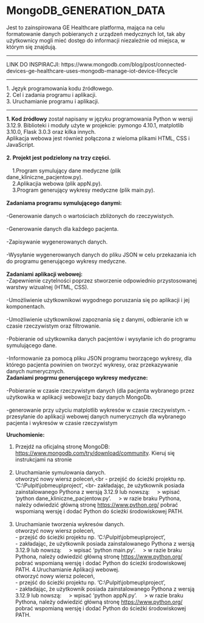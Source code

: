 # MongoDB_GENERATION_DATA
Jest to zainspirowana GE Healthcare platforma, mająca na celu formatowanie danych pobieranych z urządzeń medycznych Iot, tak aby użytkownicy mogli mieć dostęp do informacji niezależnie od miejsca, w którym się znajdują.<br>
<hr>
LINK DO INSPIRACJI:
https://www.mongodb.com/blog/post/connected-devices-ge-healthcare-uses-mongodb-manage-iot-device-lifecycle
<hr>
 1. Język programowania kodu źródłowego.<br>
 2. Cel i zadania programu i aplikacji.<br>
 3. Uruchamianie programu i aplikacji.
<hr>

<b>1. Kod źródłowy</b> został napisany w języku programowania Python w wersji 3.12.9.
Biblioteki i moduły użyte w projekcie: pymongo 4.10.1, matplotlib 3.10.0, Flask 3.0.3 oraz kilka innych.<br>
Aplikacja webowa jest również połączona z wieloma plikami HTML, CSS i JavaScript.
<br><br>
<b>2. Projekt jest podzielony na trzy części.</b><br><br>
&nbsp;&nbsp;&nbsp;&nbsp;1.Program symulujący dane medyczne  (plik dane_kliniczne_pacjentow.py).<br>
&nbsp;&nbsp;&nbsp;&nbsp;2.Aplikacjia webowa (plik appN.py).<br>
&nbsp;&nbsp;&nbsp;&nbsp;3.Program generujący wykresy medyczne (plik main.py).<br><br>
<b>Zadaniama programu symulującego danymi:</b><br><br>
-Generowanie danych o wartościach zbliżonych do rzeczywistych.<br><br>
-Generowanie danych dla każdego pacjenta.<br><br>
-Zapisywanie wygenerowanych danych.<br><br>
-Wysyłanie wygenerowanych danych do pliku JSON w celu przekazania ich do programu generującego wykresy medyczne.<br><br>
<b>Zadaniami aplikacji webowej:</b><br>
-Zapewnienie czytelności poprzez stworzenie odpowiednio przystosowanej warstwy wizualnej (HTML, CSS). <br><br>
-Umożliwienie użytkownikowi wygodnego poruszania się po aplikacji i jej komponentach.<br><br>
-Umożliwienie użytkownikowi zapoznania się z danymi, odbieranie ich w czasie rzeczywistym oraz filtrowanie.<br><br>
-Pobieranie od użytkownika danych pacjentów i wysyłanie ich do programu symulującego dane.<br><br>
-Informowanie za pomocą pliku JSON programu tworzącego wykresy, dla którego pacjenta powinien on tworzyć wykresy, oraz przekazywanie danych numerycznych.<br>
<b>Zadaniami progrmu generującego wykresy medyczne:</b><br><br>
-Pobieranie  w czasie rzeczywistym danych (dla pacjenta wybranego przez użytkowika w aplikacji webowej)z bazy danych MongoDb.<br><br>
-generowanie przy użyciu matplotlib wykresów w czasie rzeczywistym.
-przesyłanie do aplikacji webowej danych numerycznych dla wybranego pacjenta i wykresów w czasie rzeczywistym 



<b>Uruchomienie:</b>
1. Przejdź na oficjalną stronę MongoDB: https://www.mongodb.com/try/download/community.
Kieruj się instrukcjami na stronie <br><br>
2. Uruchamianie symulowania danych.<br>
 otworzyć nowy wiersz poleceń,<br - przejść do ścieżki projektu np. ‘C:\Pulpit\jobmeup\project’, <br- zakładając, że użytkownik posiada zainstalowanego Pythona z 
wersją   3.12.9 lub nowszą: 
&nbsp;&nbsp;&nbsp;&nbsp;> wpisać ‘python dane_kliniczne_pacjentow.py’. 
&nbsp;&nbsp;&nbsp;&nbsp;> w razie braku Pythona, należy odwiedzić główną stronę 
https://www.python.org/ pobrać wspomianą wersję i dodać 
Python do ścieżki środowiskowej PATH.<br><br>
3. Uruchamianie tworzenia wykresów danych.<br>
 otworzyć nowy wiersz poleceń,<br> - przejść do ścieżki projektu np. ‘C:\Pulpit\jobmeup\project’,<br> - zakładając, że użytkownik posiada zainstalowanego Pythona z 
wersją   3.12.9 lub nowszą: 
&nbsp;&nbsp;&nbsp;&nbsp;> wpisać ‘python main.py’. 
&nbsp;&nbsp;&nbsp;&nbsp;> w razie braku Pythona, należy odwiedzić główną stronę 
https://www.python.org/ pobrać wspomianą wersję i dodać 
Python do ścieżki środowiskowej PATH.
4.Uruchamianie Aplikacji webowej.<br>
 otworzyć nowy wiersz poleceń,<br> - przejść do ścieżki projektu np. ‘C:\Pulpit\jobmeup\project’,<br> - zakładając, że użytkownik posiada zainstalowanego Pythona z 
wersją   3.12.9 lub nowszą: 
&nbsp;&nbsp;&nbsp;&nbsp;> wpisać ‘python appN.py’. 
&nbsp;&nbsp;&nbsp;&nbsp;> w razie braku Pythona, należy odwiedzić główną stronę 
https://www.python.org/ pobrać wspomianą wersję i dodać 
Python do ścieżki środowiskowej PATH.

